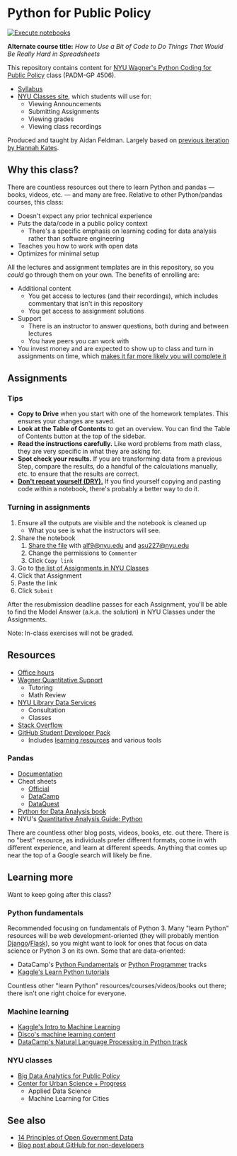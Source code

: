# Python for Public Policy

[![Execute notebooks](https://github.com/afeld/python-public-policy/actions/workflows/main.yml/badge.svg)](https://github.com/afeld/python-public-policy/actions/workflows/main.yml?query=branch%3Amain)

**Alternate course title:** _How to Use a Bit of Code to Do Things That Would Be Really Hard in Spreadsheets_

This repository contains content for [NYU Wagner's Python Coding for Public Policy](https://wagner.nyu.edu/education/courses/python-coding-for-public-policy) class (PADM-GP 4506).

- [Syllabus](syllabus.md#readme)
- [NYU Classes site](https://newclasses.nyu.edu/portal/site/a1020c0b-d7ec-4306-b6cf-20ee94470436), which students will use for:
  - Viewing Announcements
  - Submitting Assignments
  - Viewing grades
  - Viewing class recordings

Produced and taught by Aidan Feldman. Largely based on [previous iteration by Hannah Kates](https://github.com/hannahkates/python-public-policy).

## Why this class?

There are countless resources out there to learn Python and pandas — books, videos, etc. — and many are free. Relative to other Python/pandas courses, this class:

- Doesn't expect any prior technical experience
- Puts the data/code in a public policy context
  - There's a specific emphasis on learning coding for data analysis rather than software engineering
- Teaches you how to work with open data
- Optimizes for minimal setup

All the lectures and assignment templates are in this repository, so you _could_ go through them on your own. The benefits of enrolling are:

- Additional content
  - You get access to lectures (and their recordings), which includes commentary that isn't in this repository
  - You get access to assignment solutions
- Support
  - There is an instructor to answer questions, both during and between lectures
  - You have peers you can work with
- You invest money and are expected to show up to class and turn in assignments on time, which [makes it far more likely you will complete it](https://mashable.com/2014/12/16/warning-college-may-be-a-waste-of-your-time-and-money/#8BFB_sdkMaqy)

## Assignments

### Tips

- **Copy to Drive** when you start with one of the homework templates. This ensures your changes are saved.
- **Look at the Table of Contents** to get an overview. You can find the Table of Contents button at the top of the sidebar.
- **Read the instructions carefully.** Like word problems from math class, they are very specific in what they are asking for.
- **Spot check your results.** If you are transforming data from a previous Step, compare the results, do a handful of the calculations manually, etc. to ensure that the results are correct.
- **[Don't repeat yourself (DRY).](https://dzone.com/articles/is-your-code-dry-or-wet)** If you find yourself copying and pasting code within a notebook, there's probably a better way to do it.

### Turning in assignments

1. Ensure all the outputs are visible and the notebook is cleaned up
   - What you see is what the instructors will see.
1. Share the notebook
   1. [Share the file](https://support.google.com/drive/answer/2494822) with alf9@nyu.edu and asu227@nyu.edu
   1. Change the permissions to `Commenter`
   1. Click `Copy link`
1. Go to [the list of Assignments in NYU Classes](https://newclasses.nyu.edu/portal/site/a1020c0b-d7ec-4306-b6cf-20ee94470436/tool/24429dd2-0b4f-489e-8e7e-63549448e73e)
1. Click that Assignment
1. Paste the link
1. Click `Submit`

After the resubmission deadline passes for each Assignment, you'll be able to find the Model Answer (a.k.a. the solution) in NYU Classes under the Assignments.

Note: In-class exercises will not be graded.

## Resources

- [Office hours](syllabus.md#instructor-information)
- [Wagner Quantitative Support](https://wagner.nyu.edu/portal/students/academics/advisement/quantitative)
  - Tutoring
  - Math Review
- [NYU Library Data Services](https://library.nyu.edu/departments/data-services/)
  - Consultation
  - Classes
- [Stack Overflow](https://stackoverflow.com/)
- [GitHub Student Developer Pack](https://education.github.com/pack)
  - Includes [learning resources](https://education.github.com/pack?sort=popularity&tag=Learn#offers) and various tools

### Pandas

- [Documentation](https://pandas.pydata.org/pandas-docs/stable/)
- Cheat sheets
  - [Official](https://pandas.pydata.org/Pandas_Cheat_Sheet.pdf)
  - [DataCamp](http://datacamp-community-prod.s3.amazonaws.com/dbed353d-2757-4617-8206-8767ab379ab3)
  - [DataQuest](https://www.dataquest.io/blog/pandas-cheat-sheet/)
- [Python for Data Analysis book](https://bobcat.library.nyu.edu/permalink/f/ci13eu/nyu_aleph003900267)
- NYU's [Quantitative Analysis Guide: Python](https://guides.nyu.edu/quant/python)

There are countless other blog posts, videos, books, etc. out there. There is no "best" resource, as individuals prefer different formats, come in with different experience, and learn at different speeds. Anything that comes up near the top of a Google search will likely be fine.

## Learning more

Want to keep going after this class?

### Python fundamentals

Recommended focusing on fundamentals of Python 3. Many "learn Python" resources will be web development-oriented (they will probably mention [Django](https://www.djangoproject.com/)/[Flask](https://flask.palletsprojects.com/)), so you might want to look for ones that focus on data science or Python 3 on its own. Some that are data-oriented:

- DataCamp's [Python Fundamentals](https://www.datacamp.com/tracks/python-fundamentals) or [Python Programmer](https://www.datacamp.com/tracks/python-programmer) tracks
- [Kaggle's Learn Python tutorials](https://www.kaggle.com/learn/python)

Countless other "learn Python" resources/courses/videos/books out there; there isn't one right choice for everyone.

### Machine learning

- [Kaggle's Intro to Machine Learning](https://www.kaggle.com/learn/intro-to-machine-learning)
- [Disco's machine learning content](https://www.heydisco.com/)
- [DataCamp's Natural Language Processing in Python track](https://www.datacamp.com/tracks/natural-language-processing-in-python)

### NYU classes

- [Big Data Analytics for Public Policy](https://wagner.nyu.edu/education/courses/big-data-analytics-for-public-policy)
- [Center for Urban Science + Progress](https://cusp.nyu.edu/masters-degree/curriculum/)
  - Applied Data Science
  - Machine Learning for Cities

## See also

- [14 Principles of Open Government Data](https://opengovdata.io/2014/principles/)
- [Blog post about GitHub for non-developers](https://medium.com/nyc-planning-digital/git-what-extolling-githubs-virtues-to-non-coders-6cc11f1a5fd2)

